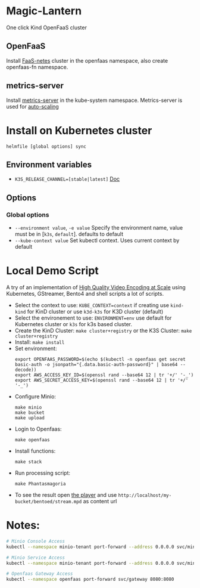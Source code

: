 # Magic-Lantern
One click Kind OpenFaaS cluster 

## OpenFaaS
Install [FaaS-netes](https://github.com/openfaas/faas-netes) cluster in the openfaas namespace,
also create openfaas-fn namespace.

## metrics-server
Install [metrics-server](https://github.com/kubernetes-sigs/metrics-server) in the kube-system namespace.
Metrics-server is used for [auto-scaling](https://docs.openfaas.com/tutorials/kubernetes-hpa/)


# Install on Kubernetes cluster

```
helmfile [global options] sync
```

## Environment variables

- `K3S_RELEASE_CHANNEL=[stable|latest]` [Doc](https://rancher.com/docs/k3s/latest/en/upgrades/basic/#release-channels)

## Options
### Global options

- `--environment value`, `-e value`	Specify the environment name, value must be in [`k3s`, `default`]. defaults to default 
- `--kube-context value` 		Set kubectl context. Uses current context by default

# Local Demo Script

A try of an implementation of [High Quality Video Encoding at Scale](https://netflixtechblog.com/high-quality-video-encoding-at-scale-d159db052746) using Kubernetes, GStreamer, Bento4 and shell scripts a lot of scripts.

- Select the context to use: `KUBE_CONTEXT=context` if creating use `kind-kind` for KinD cluster or use `k3d-k3s` for K3D cluster (default)
- Select the environement to use: `ENVIRONMENT=env` use default for Kubernetes cluster or `k3s` for k3s based cluster. 
- Create the KinD Cluster: `make cluster+registry` or the K3S Cluster: `make cluster+registry`
- Install: `make install`
- Set environment:
	```
	export OPENFAAS_PASSWORD=$(echo $(kubectl -n openfaas get secret basic-auth -o jsonpath="{.data.basic-auth-password}" | base64 --decode))
	export AWS_ACCESS_KEY_ID=$(openssl rand --base64 12 | tr '+/' '-_')
	export AWS_SECRET_ACCESS_KEY=$(openssl rand --base64 12 | tr '+/' '-_')
	```
- Configure Minio:
	```
	make minio
	make bucket
	make upload
	```
- Login to Openfaas:
	```
	make openfaas
	```
- Install functions:
	```
	make stack
	```
- Run processing script:
	```
	make Phantasmagoria
	```
- To see the result open [the player](https://reference.dashif.org/dash.js/v4.2.0/samples/dash-if-reference-player/index.html)
  and use `http://localhost/my-bucket/bentoed/stream.mpd` as content url

# Notes:
```bash
# Minio Console Access
kubectl --namespace minio-tenant port-forward --address 0.0.0.0 svc/minio-console 9443:9443

# Minio Service Access
kubectl --namespace minio-tenant port-forward --address 0.0.0.0 svc/minio-hl 9000:9000

# Openfaas Gateway Access
kubectl --namespace openfaas port-forward svc/gateway 8080:8080
```
